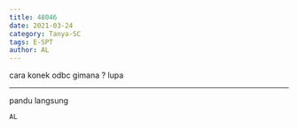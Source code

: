 ```yaml
---
title: 48046
date: 2021-03-24
category: Tanya-SC
tags: E-SPT
author: AL
---
```


cara konek odbc gimana ? lupa

---

pandu langsung

`AL`
